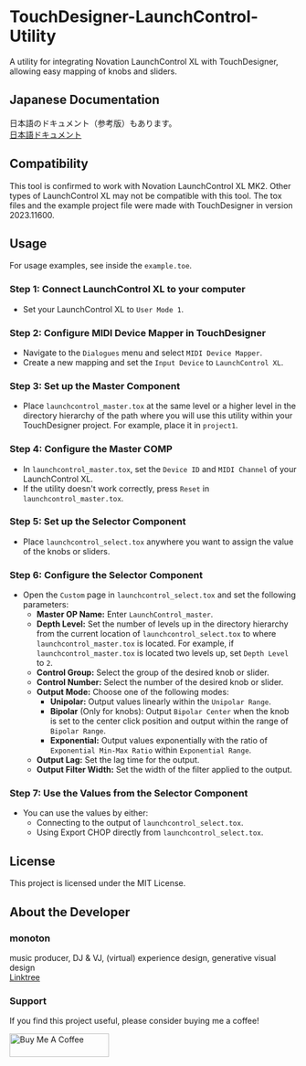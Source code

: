 # TouchDesigner-LaunchControl-Utility

A utility for integrating Novation LaunchControl XL with TouchDesigner, allowing easy mapping of knobs and sliders.

## Japanese Documentation
日本語のドキュメント（参考版）もあります。  
[日本語ドキュメント](README_JP.md)

## Compatibility
This tool is confirmed to work with Novation LaunchControl XL MK2. Other types of LaunchControl XL may not be compatible with this tool. The tox files and the example project file were made with TouchDesigner in version 2023.11600.

## Usage
For usage examples, see inside the `example.toe`.

### Step 1: Connect LaunchControl XL to your computer
- Set your LaunchControl XL to `User Mode 1`.

### Step 2: Configure MIDI Device Mapper in TouchDesigner
- Navigate to the `Dialogues` menu and select `MIDI Device Mapper`.
- Create a new mapping and set the `Input Device` to `LaunchControl XL`.

### Step 3: Set up the Master Component
- Place `launchcontrol_master.tox` at the same level or a higher level in the directory hierarchy of the path where you will use this utility within your TouchDesigner project. For example, place it in `project1`.

### Step 4: Configure the Master COMP
- In `launchcontrol_master.tox`, set the `Device ID` and `MIDI Channel` of your LaunchControl XL.
- If the utility doesn't work correctly, press `Reset` in `launchcontrol_master.tox`.

### Step 5: Set up the Selector Component
- Place `launchcontrol_select.tox` anywhere you want to assign the value of the knobs or sliders.

### Step 6: Configure the Selector Component
- Open the `Custom` page in `launchcontrol_select.tox` and set the following parameters:
    - **Master OP Name:** Enter `LaunchControl_master`.
    - **Depth Level:** Set the number of levels up in the directory hierarchy from the current location of `launchcontrol_select.tox` to where `launchcontrol_master.tox` is located. For example, if `launchcontrol_master.tox` is located two levels up, set `Depth Level` to `2`.
    - **Control Group:** Select the group of the desired knob or slider.
    - **Control Number:** Select the number of the desired knob or slider.
    - **Output Mode:** Choose one of the following modes:
        - **Unipolar:** Output values linearly within the `Unipolar Range`.
        - **Bipolar** (Only for knobs): Output `Bipolar Center` when the knob is set to the center click position and output within the range of `Bipolar Range`.
        - **Exponential:** Output values exponentially with the ratio of `Exponential Min-Max Ratio` within `Exponential Range`.
    - **Output Lag:** Set the lag time for the output.
    - **Output Filter Width:** Set the width of the filter applied to the output.

### Step 7: Use the Values from the Selector Component
- You can use the values by either:
    - Connecting to the output of `launchcontrol_select.tox`.
    - Using Export CHOP directly from `launchcontrol_select.tox`.

## License
This project is licensed under the MIT License.

## About the Developer
### monoton  
music producer, DJ & VJ, (virtual) experience design, generative visual design  
[Linktree](https://linktr.ee/monoton)

### Support
If you find this project useful, please consider buying me a coffee!

<a href="https://www.buymeacoffee.com/monoton" target="_blank"><img src="https://cdn.buymeacoffee.com/buttons/default-orange.png" alt="Buy Me A Coffee" height="41" width="174"></a>
